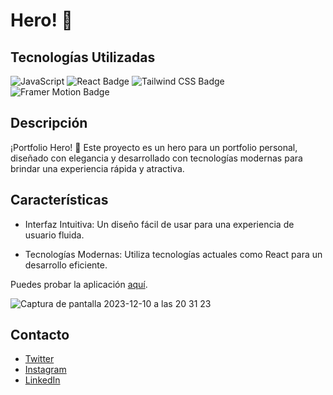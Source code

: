 # Hero! 🚀

## Tecnologías Utilizadas

![JavaScript](https://img.shields.io/badge/-JavaScript-F7DF1E?style=flat&logo=javascript&logoColor=black)
![React Badge](https://img.shields.io/badge/-React-61DAFB?style=flat&logo=react&logoColor=white)
![Tailwind CSS Badge](https://img.shields.io/badge/-Tailwind_CSS-38B2AC?style=flat&logo=tailwind-css&logoColor=white)
![Framer Motion Badge](https://img.shields.io/badge/-Framer_Motion-0055FF?style=flat&logo=framer&logoColor=white)


## Descripción

¡Portfolio Hero! 🚀 Este proyecto es un hero para un portfolio personal, diseñado con elegancia y desarrollado con tecnologías modernas para brindar una experiencia rápida y atractiva.

## Características

- Interfaz Intuitiva: Un diseño fácil de usar para una experiencia de usuario fluida.

- Tecnologías Modernas: Utiliza tecnologías actuales como React para un desarrollo eficiente.

Puedes probar la aplicación [aquí](https://heroportfolio.netlify.app/).

![Captura de pantalla 2023-12-10 a las 20 31 23](https://github.com/luisalmenarez/Hero-Portfolio/assets/125621759/bd811599-c5f6-4088-aa72-2e265cda460c)


## Contacto

- [Twitter](https://twitter.com/_luisalmenarez)
- [Instagram](https://www.instagram.com/_luisalmenarez/)
- [LinkedIn](https://www.linkedin.com/in/luisalmenarez/)
